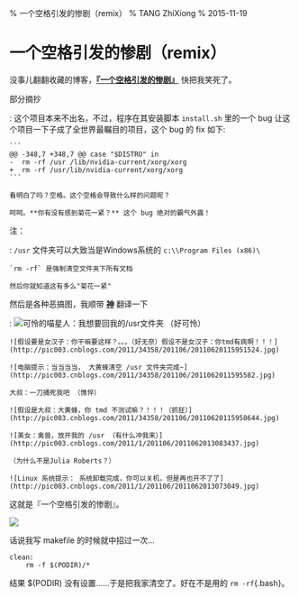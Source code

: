 % 一个空格引发的惨剧（remix）
% TANG ZhiXiong
% 2015-11-19

一个空格引发的惨剧（remix）
==========================

没事儿翻翻收藏的博客，[**『一个空格引发的惨剧』**](http://coolshell.cn/articles/4875.html)
快把我笑死了。

部分摘抄

:   这个项目本来不出名，不过，程序在其安装脚本 `install.sh` 里的一个 bug
    让这个项目一下子成了全世界最瞩目的项目，这个 bug 的 fix 如下:

    ```
    @@ -348,7 +348,7 @@ case "$DISTRO" in     
    -  rm -rf /usr /lib/nvidia-current/xorg/xorg     
    +  rm -rf /usr/lib/nvidia-current/xorg/xorg     
    ```

    看明白了吗？空格。这个空格会导致什么样的问题呢？

    呵呵。**你有没有感到菊花一紧？** 这个 bug 绝对的霸气外露！

注：

:   `/usr` 文件夹可以大致当是Windows系统的 `c:\\Program Files (x86)\`

    `rm -rf` 是强制清空文件夹下所有文档

    然后你就知道这有多么"菊花一紧"

然后是各种恶搞图，我顺带 [**神**](http://coolshell.cn/articles/4875.html "还有更多") 翻译一下

:   ![可怜的喵星人：我想要回我的/usr文件夹 （好可怜）](http://pic003.cnblogs.com/2011/1/201106/2011062012574297.jpg)

    ![假设要是女汉子：你干嘛要这样？。。。（好无奈）假设不是女汉子：你tmd有病啊！！！](http://pic003.cnblogs.com/2011/34358/201106/20110620115951524.jpg)

    ![电脑提示：当当当当， 大黄蜂清空 /usr 文件夹完成~](http://pic003.cnblogs.com/2011/34358/201106/2011062011595582.jpg)

    大叔：一刀捅死我吧 （憔悴）

    ![假设是大叔：大黄蜂，你 tmd 不测试嘛？！！！（抓狂）](http://pic003.cnblogs.com/2011/34358/201106/20110620115958644.jpg)

    ![美女：禽兽，放开我的 /usr （有什么冲我来）](http://pic003.cnblogs.com/2011/1/201106/2011062013083437.jpg)

    （为什么不是Julia Roberts？）

    ![Linux 系统提示： 系统卸载完成，你可以关机，但是再也开不了了](http://pic003.cnblogs.com/2011/1/201106/2011062013073049.jpg)

这就是『一个空格引发的惨剧』。

![](https://github-camo.global.ssl.fastly.net/3abffdf4bce3ca164a1136423b754d09452fc4cc/687474703a2f2f692e696d6775722e636f6d2f44674454572e676966)

话说我写 makefile 的时候就中招过一次…

```
clean:
    rm -f $(PODIR)/*
```

结果 $(PODIR) 没有设置……于是把我家清空了。好在不是用的 `rm -rf`{.bash}。
